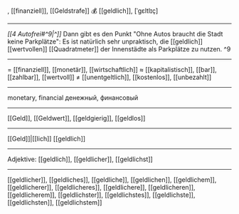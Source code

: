 , [[finanziell]], [[Geldstrafe]]
💰 [[geldlich]], [ˈɡɛltlɪç]

---

_[[4 Autofrei#^9|^]]_ Dann gibt es den Punkt "Ohne Autos braucht die Stadt keine Parkplätze": Es ist natürlich sehr unpraktisch, die [[geldlich]] [[wertvollen]] [[Quadratmeter]] der Innenstädte als Parkplätze zu nutzen. ^9

---

= [[finanziell]], [[monetär]], [[wirtschaftlich]]
≈ [[kapitalistisch]], [[bar]], [[zahlbar]], [[wertvoll]]
≠ [[unentgeltlich]], [[kostenlos]], [[unbezahlt]]

---

monetary, financial
денежный, финансовый

---

[[Geld]], [[Geldwert]], [[geldgierig]], [[geldlos]]

---

[[Geld]]|[[lich]]
[[geldlich]]

---

Adjektive: [[geldlich]], [[geldlicher]], [[geldlichst]]

---

[[geldlicher]], [[geldliches]], [[geldliche]], [[geldlichen]], [[geldlichem]], [[geldlicherer]], [[geldlicheres]], [[geldlichere]], [[geldlicheren]], [[geldlicherem]], [[geldlichster]], [[geldlichstes]], [[geldlichste]], [[geldlichsten]], [[geldlichstem]]
